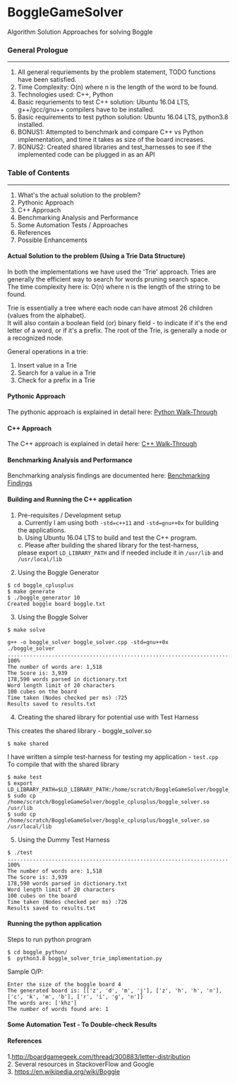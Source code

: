 # BoggleGameSolver    
Algorithm Solution Approaches for solving Boggle       

### General Prologue                              
---------------------                                                  
1. All general requriements by the problem statement, TODO functions have been satisfied.                                                                  
2. Time Complexity: O(n) where n is the length of the word to be found.                                                                                         
3. Technologies used: C++, Python                                          
4. Basic requriements to test C++ solution: Ubuntu 16.04 LTS, g++/gcc/gnu++ compilers have to be installed.                                                     
5. Basic requirements to test python solution: Ubuntu 16.04 LTS, python3.8 installed.                                                 
6. BONUS1: Attempted to benchmark and compare C++ vs Python implementation, and time it takes as size of the board increases.                          
7. BONUS2: Created shared libraries and test_harnesses to see if the implemented code can be plugged in as an API                                            

### Table of Contents
----------------------
1. What's the actual solution to the problem?     
2. Pythonic Approach     
3. C++ Approach     
4. Benchmarking Analysis and Performance   
5. Some Automation Tests / Approaches
6. References
7. Possible Enhancements

#### Actual Solution to the problem (Using a Trie Data Structure)           
In both the implementations we have used the 'Trie' approach. Tries are generally the efficient way to search for words pruning search space.               
The time complexity here is: O(n) where n is the length of the string to be found.               

Trie is essentially a tree where each node can have atmost 26 children (values from the alphabet).    
It will also contain a boolean field (or) binary field - to indicate if it's the end letter of a word, or if it's a prefix.
The root of the Trie, is generally a <NULL> node or a recognized node.

General operations in a trie:   
1. Insert value in a Trie    
2. Search for a value in a Trie   
3. Check for a prefix in a Trie     


#### Pythonic Approach            
The pythonic approach is explained in detail here: [Python Walk-Through](https://github.com/hariharanragothaman/BoggleGameSolver/blob/master/python-implementation.md)                 

#### C++ Approach    
The C++ approach is explained in detail here: [C++ Walk-Through](https://github.com/hariharanragothaman/BoggleGameSolver/blob/master/cplusplus_implementations.md)                  

#### Benchmarking Analysis and Performance          
Benchmarking analysis findings are documented here: [Benchmarking Findings](https://github.com/hariharanragothaman/BoggleGameSolver/blob/master/benchmarking.md)          

#### Building and Running the C++ application   
1. Pre-requisites / Development setup               
      a. Currently I am using both `-std=c++11` and `-std=gnu++0x` for building the applications.          
      b. Using Ubuntu 16.04 LTS to build and test the C++ program.          
      c. Please after building the shared library for the test-harness,    
         please export `LD_LIBRARY_PATH` and if needed include it in `/usr/lib` and `/usr/local/lib`     


2. Using the Boggle Generator   
```
$ cd boggle_cplusplus
$ make generate
$ ./boggle_generator 10
Created boggle board boggle.txt
```

3. Using the Boggle Solver
```
$ make solve

g++ -o boggle_solver boggle_solver.cpp -std=gnu++0x
./boggle_solver
.................................................................................................... 100%
The number of words are: 1,518
The Score is: 3,939
178,590 words parsed in dictionary.txt
Word length limit of 20 characters
100 cubes on the board
Time taken (Nodes checked per ms) :725
Results saved to results.txt
```

4. Creating the shared library for potential use with Test Harness    

This creates the shared library - boggle_solver.so
```
$ make shared
```
I have written a simple test-harness for testing my application - `test.cpp`      
To compile that with the shared library

```
$ make test
$ export LD_LIBRARY_PATH=$LD_LIBRARY_PATH:/home/scratch/BoggleGameSolver/boggle_cplusplus/boggle_solver.so
$ sudo cp /home/scratch/BoggleGameSolver/boggle_cplusplus/boggle_solver.so /usr/lib
$ sudo cp /home/scratch/BoggleGameSolver/boggle_cplusplus/boggle_solver.so /usr/local/lib
```

5. Using the Dummy Test Harness   
```
$ ./test
.................................................................................................... 100%
The number of words are: 1,518
The Score is: 3,939
178,590 words parsed in dictionary.txt
Word length limit of 20 characters
100 cubes on the board
Time taken (Nodes checked per ms) :726
Results saved to results.txt
```

#### Running the python application          

Steps to run python program      
```
$ cd boggle_python/
$  python3.8 boggle_solver_trie_implementation.py
```
Sample O/P:

```
Enter the size of the boggle board 4
The generated board is: [['z', 'd', 'm', 'j'], ['z', 'h', 'h', 'n'], ['c', 'k', 'm', 'b'], ['r', 'i', 'g', 'n']]
The words are: ['khz']
The number of words found are: 1
```

#### Some Automation Test - To Double-check Results     


#### References     
1.http://boardgamegeek.com/thread/300883/letter-distribution      
2. Several resources in StackoverFlow and Google    
3. https://en.wikipedia.org/wiki/Boggle      




